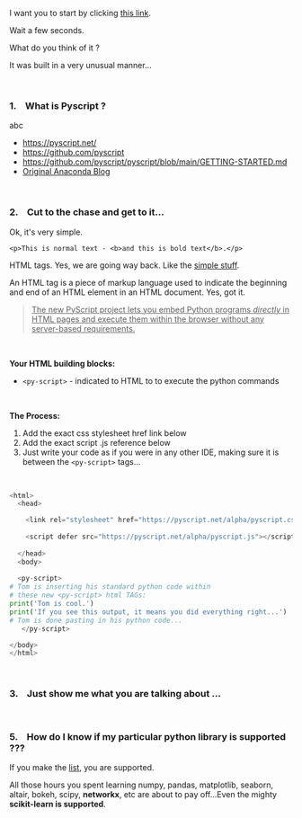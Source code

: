 

I want you to start by clicking [this link](https://pyscript.net/examples/panel_stream.html).  

Wait a few seconds.  

What do you think of it ? 

It was built in a very unusual manner...




<br>

### 1. &ensp; What is Pyscript ? 

abc

* <https://pyscript.net/>
* <https://github.com/pyscript>
* <https://github.com/pyscript/pyscript/blob/main/GETTING-STARTED.md>
* [Original Anaconda Blog](https://www.anaconda.com/blog/pyscript-python-in-the-browser)




<br>

### 2. &ensp;  Cut to the chase and get to it...

Ok, it's very simple. 

`<p>This is normal text - <b>and this is bold text</b>.</p>`

HTML tags.  Yes, we are going way back.  Like the [simple stuff](https://www.w3schools.com/tags/tag_comment.asp). 

An HTML tag is a piece of markup language used to indicate the beginning and end of an HTML element in an HTML document.  Yes, got it.  

> <u>The new PyScript project lets you embed Python programs *directly* in HTML pages and execute them within the browser without any server-based requirements.</u>


<br>


**Your HTML building blocks:**
- `<py-script>` - indicated to HTML to to execute the python commands 

<br>


**The Process:**

1. Add the exact css stylesheet href link below
2. Add the exact script .js reference below 
3. Just write your code as if you were in any other IDE, making sure it is between the `<py-script>` tags...


<br>


```python
<html>
  <head>

    <link rel="stylesheet" href="https://pyscript.net/alpha/pyscript.css"/>
  
    <script defer src="https://pyscript.net/alpha/pyscript.js"></script>
  
  </head>
  <body> 
  
  <py-script> 
# Tom is inserting his standard python code within 
# these new <py-script> html TAGs: 
print('Tom is cool.') 
print('If you see this output, it means you did everything right...')
# Tom is done pasting in his python code...
   </py-script> 

</body>
</html>
```



<br>


### 3. &ensp;  Just show me what you are talking about ...







<br>

### 5. &ensp;  How do I know if my particular python library is supported ???

If you make the [list](https://github.com/pyodide/pyodide/tree/main/packages), you are supported. 

All those hours you spent learning numpy, pandas, matplotlib, seaborn, altair, bokeh, scipy, **networkx**, etc are about to pay off...Even the mighty **scikit-learn is supported**. 





<br>
<br>
<br>